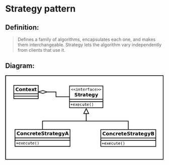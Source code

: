 # Strategy pattern
## Definition:

> Defines a family of algorithms,
> encapsulates each one, and makes them interchangeable. Strategy
> lets the algorithm vary independently from clients that use it.

## Diagram:


![stratege pattern UML diagram](strategy.png)